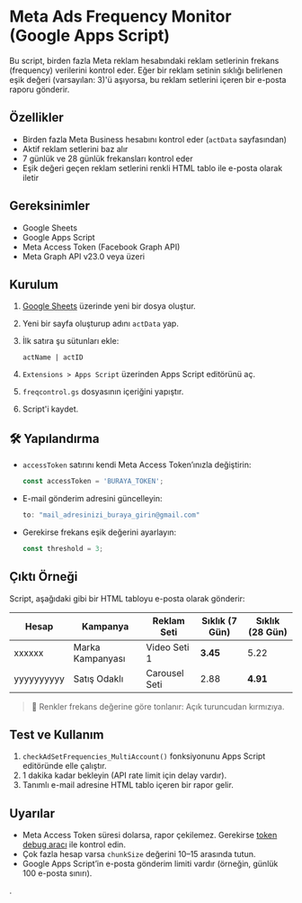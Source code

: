 
# Meta Ads Frequency Monitor (Google Apps Script)

Bu script, birden fazla Meta reklam hesabındaki reklam setlerinin frekans (frequency) verilerini kontrol eder. Eğer bir reklam setinin sıklığı belirlenen eşik değeri (varsayılan: 3)'ü aşıyorsa, bu reklam setlerini içeren bir e-posta raporu gönderir.

## Özellikler

- Birden fazla Meta Business hesabını kontrol eder (`actData` sayfasından)
- Aktif reklam setlerini baz alır
- 7 günlük ve 28 günlük frekansları kontrol eder
- Eşik değeri geçen reklam setlerini renkli HTML tablo ile e-posta olarak iletir

## Gereksinimler

- Google Sheets
- Google Apps Script
- Meta Access Token (Facebook Graph API)
- Meta Graph API v23.0 veya üzeri

## Kurulum

1. [Google Sheets](https://sheets.new) üzerinde yeni bir dosya oluştur.
2. Yeni bir sayfa oluşturup adını `actData` yap.
3. İlk satıra şu sütunları ekle:

   ```
   actName | actID
   ```

4. `Extensions > Apps Script` üzerinden Apps Script editörünü aç.
5. `freqcontrol.gs` dosyasının içeriğini yapıştır.
6. Script'i kaydet.

## 🛠️ Yapılandırma

- `accessToken` satırını kendi Meta Access Token’ınızla değiştirin:

  ```javascript
  const accessToken = 'BURAYA_TOKEN';
  ```

- E-mail gönderim adresini güncelleyin:

  ```javascript
  to: "mail_adresinizi_buraya_girin@gmail.com"
  ```

- Gerekirse frekans eşik değerini ayarlayın:

  ```javascript
  const threshold = 3;
  ```

## Çıktı Örneği

Script, aşağıdaki gibi bir HTML tabloyu e-posta olarak gönderir:

| Hesap      | Kampanya         | Reklam Seti     | Sıklık (7 Gün) | Sıklık (28 Gün) |
|------------|------------------|------------------|----------------|------------------|
| xxxxxx     | Marka Kampanyası | Video Seti 1     | **3.45**       | 5.22             |
| yyyyyyyyyy | Satış Odaklı     | Carousel Seti    | 2.88           | **4.91**         |

> 🔴 Renkler frekans değerine göre tonlanır: Açık turuncudan kırmızıya.

## Test ve Kullanım

1. `checkAdSetFrequencies_MultiAccount()` fonksiyonunu Apps Script editöründe elle çalıştır.
2. 1 dakika kadar bekleyin (API rate limit için delay vardır).
3. Tanımlı e-mail adresine HTML tablo içeren bir rapor gelir.

## Uyarılar

- Meta Access Token süresi dolarsa, rapor çekilemez. Gerekirse [token debug aracı](https://developers.facebook.com/tools/accesstoken/) ile kontrol edin.
- Çok fazla hesap varsa `chunkSize` değerini 10–15 arasında tutun.
- Google Apps Script’in e-posta gönderim limiti vardır (örneğin, günlük 100 e-posta sınırı).

.
